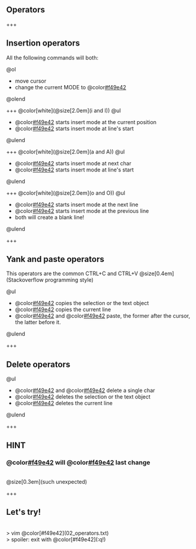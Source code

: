 ## Operators

+++

## Insertion operators

All the following commands will both:

@ol

- move cursor
- change the current MODE to @color[#f49e42](insert)

@olend

+++
@color[white](@size[2.0em](i and I))
@ul

- @color[#f49e42](i) starts insert mode at the current position
- @color[#f49e42](I) starts insert mode at line's start

@ulend

+++
@color[white](@size[2.0em](a and A))
@ul

- @color[#f49e42](a) starts insert mode at next char
- @color[#f49e42](A) starts insert mode at line's start

@ulend

+++
@color[white](@size[2.0em](o and O))
@ul

- @color[#f49e42](o) starts insert mode at the next line
- @color[#f49e42](O) starts insert mode at the previous line
- both will create a blank line!

@ulend

+++

## Yank and paste operators

This operators are the common CTRL+C and CTRL+V @size[0.4em](Stackoverflow programming style)

@ul

- @color[#f49e42](y) copies the selection or the text object
- @color[#f49e42](yy) copies the current line
- @color[#f49e42](p) and @color[#f49e42](P) paste, the former after the cursor, the latter before it.

@ulend

+++

## Delete operators

@ul

- @color[#f49e42](x) and @color[#f49e42](X) delete a single char
- @color[#f49e42](d) deletes the selection or the text object
- @color[#f49e42](dd) deletes the current line

@ulend

+++

## HINT

### @color[#f49e42](u) will @color[#f49e42](undo) last change
<br>
@size[0.3em](such unexpected)

+++

## Let's try!
<br>
> vim @color[#f49e42](02_operators.txt)
<br>
> spoiler: exit with @color[#f49e42](:q!)

